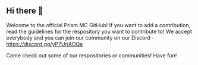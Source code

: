 ## Hi there 👋
Welcome to the official Prism MC GitHub!
If you want to add a contribution, read the guidelines for the respository you want to contribute to!
We accept everybody and you can join our community on our Discord - https://discord.gg/yP7UrjADQa

Come check out some of our respositories or communities! Have fun!
